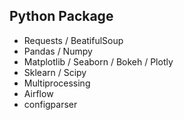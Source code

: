 ## Python Package
* Requests / BeatifulSoup
* Pandas / Numpy
* Matplotlib / Seaborn / Bokeh / Plotly
* Sklearn / Scipy
* Multiprocessing
* Airflow
* configparser
